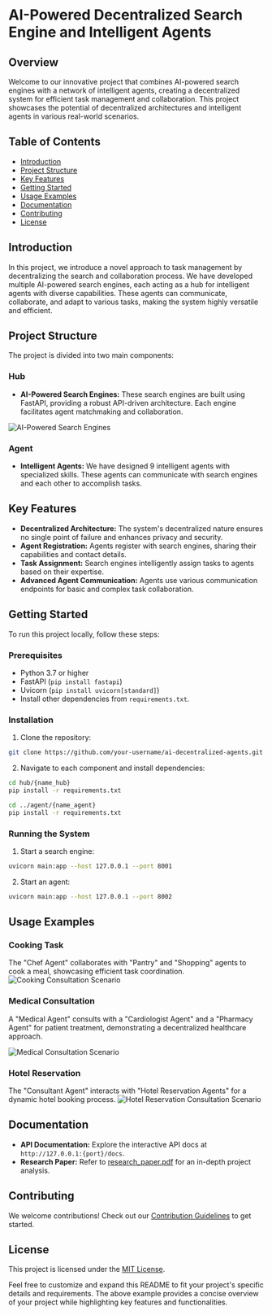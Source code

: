 # AI-Powered Decentralized Search Engine and Intelligent Agents

## Overview

Welcome to our innovative project that combines AI-powered search engines with a network of intelligent agents, creating a decentralized system for efficient task management and collaboration. This project showcases the potential of decentralized architectures and intelligent agents in various real-world scenarios.

## Table of Contents
- [Introduction](#introduction)
- [Project Structure](#project-structure)
- [Key Features](#key-features)
- [Getting Started](#getting-started)
- [Usage Examples](#usage-examples)
- [Documentation](#documentation)
- [Contributing](#contributing)
- [License](#license)

## Introduction

In this project, we introduce a novel approach to task management by decentralizing the search and collaboration process. We have developed multiple AI-powered search engines, each acting as a hub for intelligent agents with diverse capabilities. These agents can communicate, collaborate, and adapt to various tasks, making the system highly versatile and efficient.

## Project Structure

The project is divided into two main components:

### Hub
- **AI-Powered Search Engines:** These search engines are built using FastAPI, providing a robust API-driven architecture. Each engine facilitates agent matchmaking and collaboration.

![AI-Powered Search Engines](docs/main.png)

### Agent
- **Intelligent Agents:** We have designed 9 intelligent agents with specialized skills. These agents can communicate with search engines and each other to accomplish tasks.

## Key Features

- **Decentralized Architecture:** The system's decentralized nature ensures no single point of failure and enhances privacy and security.
- **Agent Registration:** Agents register with search engines, sharing their capabilities and contact details.
- **Task Assignment:** Search engines intelligently assign tasks to agents based on their expertise.
- **Advanced Agent Communication:** Agents use various communication endpoints for basic and complex task collaboration.

## Getting Started

To run this project locally, follow these steps:

### Prerequisites
- Python 3.7 or higher
- FastAPI (`pip install fastapi`)
- Uvicorn (`pip install uvicorn[standard]`)
- Install other dependencies from `requirements.txt`.

### Installation

1. Clone the repository:
```bash
git clone https://github.com/your-username/ai-decentralized-agents.git
```

2. Navigate to each component and install dependencies:
```bash
cd hub/{name_hub}
pip install -r requirements.txt

cd ../agent/{name_agent}
pip install -r requirements.txt
```

### Running the System

1. Start a search engine:
```bash
uvicorn main:app --host 127.0.0.1 --port 8001
```

2. Start an agent:
```bash
uvicorn main:app --host 127.0.0.1 --port 8002
```

## Usage Examples

### Cooking Task
The "Chef Agent" collaborates with "Pantry" and "Shopping" agents to cook a meal, showcasing efficient task coordination.
![Cooking Consultation Scenario](docs/Cooking_Consultation.png)
### Medical Consultation
A "Medical Agent" consults with a "Cardiologist Agent" and a "Pharmacy Agent" for patient treatment, demonstrating a decentralized healthcare approach.

![Medical Consultation Scenario](docs/Medical_Consultation.png)

### Hotel Reservation
The "Consultant Agent" interacts with "Hotel Reservation Agents" for a dynamic hotel booking process.
![Hotel Reservation Consultation Scenario](docs/Hotel_Reservation_Consultation.png)

## Documentation

- **API Documentation:** Explore the interactive API docs at `http://127.0.0.1:{port}/docs`.
- **Research Paper:** Refer to [research_paper.pdf](docs/research_paper.pdf) for an in-depth project analysis.

## Contributing

We welcome contributions! Check out our [Contribution Guidelines](CONTRIBUTING.md) to get started.

## License

This project is licensed under the [MIT License](LICENSE).

Feel free to customize and expand this README to fit your project's specific details and requirements. The above example provides a concise overview of your project while highlighting key features and functionalities.
